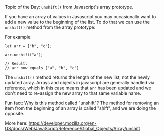 Topic of the Day: `unshift()` from Javascript's array prototype.

If you have an array of values in Javascript you may occasionally want to add a new value to the beginning of the list. To do that we can use the `unshift()` method from the array prototype:

For example:

```
let arr = ["b", "c"];

arr.unshift("a");

// Result:
// arr now equals ["a", "b", "c"]
```

The `unshift()` method returns the length of the new list, not the newly updated array. Arrays and objects in javascript are generally handled via reference, which in this case means that `arr` has been updated and we don't need to re-assign the new array to that same variable name.

Fun fact: Why is this method called "unshift"?  The method for removing an item from the beginning of an array is called "shift", and we are doing the opposite.

More here:
https://developer.mozilla.org/en-US/docs/Web/JavaScript/Reference/Global_Objects/Array/unshift
